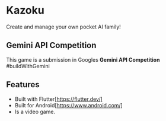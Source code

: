 # Kazoku

Create and manage your own pocket AI family!

## Gemini API Competition
This game is a submission in Googles **Gemini API Competition** #buildWithGemini

## Features
- Built with Flutter[https://flutter.dev/]
- Built for Android[https://www.android.com/]
- Is a video game.
